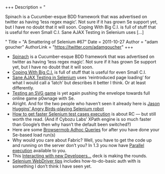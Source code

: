 +++
Description = "<p>Spinach is a Cucumber-esque BDD framework that was advertised on twitter as having ‘less regex magic’. Not sure if it has grown Se support yet, but I have no doubt that it will soon. Coping With Big C.I. is full of stuff that is useful for even Small C.I. Sane AJAX Testing in Selenium uses […]</p>"
Title = "A Smattering of Selenium #67"
Date = 2011-10-27
Author = "adam goucher"
AuthorLink = "https://twitter.com/adamgoucher"
+++

<ul>
<li><a href="http://codegram.github.com/spinach/">Spinach</a> is a Cucumber-esque BDD framework that was advertised on twitter as having &#8216;less regex magic&#8217;. Not sure if it has grown Se support yet, but I have no doubt that it will soon.</li>
<li><a href="http://jamesbetteley.wordpress.com/2011/10/20/coping-with-big-c-i/">Coping With Big C.I.</a> is full of stuff that is useful for even Small C.I.</li>
<li><a href="http://draconianoverlord.com/2011/10/14/sane-selenium-testing.html">Sane AJAX Testing in Selenium</a> uses &#8216;reintroduced page loading&#8217; for what I would call a &#8216;latch&#8217; but describes it better I think. Or at least differently.</li>
<li><a href="http://sny.no/2011/10/svg-game.html">Testing an SVG game</a> is yet again pushing the envelope towards full online game p0wnage with Se.</li>
<li>Alright. And for the two people who haven&#8217;t seen it already here is <a href="http://radar.oreilly.com/2011/10/angry-birds-robot-mobile-testing.html">Jason Huggins&#8217; Angry Birds-playing Selenium robot</a></li>
<li><a href="http://www.bonitasoft.org/blog/tutorial/how-to-get-faster-selenium-test-cases-execution/">How to get faster Selenium test cases execution</a> is about RC &#8212; but still worth the read. (And if Cybozu Labs&#8217; XPath engine is so much faster than Google&#8217;s then why hasn&#8217;t the default been switched?)</li>
<li>Here are some <a href="https://gist.github.com/1295440">Browsermob Adhoc Queries</a> for after you have done your Se-based load run(s)</li>
<li>Why would you care about Fabric? Well, you have to get the code up and running on the server don&#8217;t you? In 1.3 you now have <a href="http://docs.fabfile.org/en/1.3.0/usage/parallel.html">Parallel execution</a> available to you.</li>
<li>This <a href="http://people.gnome.org/~michael/data/2011-10-13-new-developers.pdf">Interacting with new Developers&#8230;</a> deck is making the rounds.</li>
<li><a href="http://aleetesting.blogspot.com/2011/10/selenium-webdriver-tips.html">Selenium WebDriver tips</a> includes how-to-do-basic auth with is something I don&#8217;t think I have seen yet.</li>
</ul>

